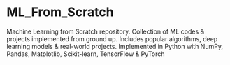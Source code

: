 # ML_From_Scratch
Machine Learning from Scratch repository. Collection of ML codes &amp; projects implemented from ground up. Includes popular algorithms, deep learning models &amp; real-world projects. Implemented in Python with NumPy, Pandas, Matplotlib, Scikit-learn, TensorFlow &amp; PyTorch
